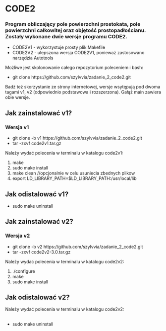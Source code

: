 <h1>CODE2</h1>
<h3>Program obliczający pole powierzchni prostokata, pole powierzchni całkowitej oraz objętość prostopadłościanu.
Zostały wykonane dwie wersje programu CODE2.</h3>
<ul>
  <li>CODE2V1 - wykorzystuje prosty plik Makefile</li>
  <li>CODE2V2 - ulepszona wersja CODE2V1, ponieważ zastosowano narzędzia Autotools</li>
</ul>
  

  Możliwe jest skolonowanie całego repozytorium poleceniem i bash:
    <ul>
  <li>git clone https://github.com/szylvvia/zadanie_2_code2.git</li>
  </ul>
  Badż też skorzystanie ze strony internetowej, wersje wsytępują pod dwoma tagami v1, v2 (odpowiednio podstawowa i rozszerzona). Gałąź main zawiera obie wersje.
  
  <h2>Jak zainstalować v1?</h2>
  
  <h3>Wersja v1</h3>
      <ul>
  <li>git clone -b v1 https://github.com/szylvvia/zadanie_2_code2.git</li>
  <li>tar -zxvf code2v1.tar.gz</li>
  </ul>
  
  Należy wydać polecenia w terminalu w katalogu code2v1:<br>
  <ol>
  <li>make</li>
     <li>sudo make install</li>
     <li> make clean //opcjonalnie w celu usuniecia zbednych plikow</li>
     <li>export LD_LIBRARY_PATH=$LD_LIBRARY_PATH:/usr/local/lib</li>
   </ol>
    
 <h2>Jak odistalować v1?</h2> 
        <ul>
  <li>sudo make uninstall</li>
  </ul>
  
<h2>Jak zainstalować v2?</h2>
  <h3>Wersja v2</h3>
      <ul>
  <li>git clone -b v2 https://github.com/szylvvia/zadanie_2_code2.git</li>
  <li>tar -zxvf code2v2-3.0.tar.gz</li>
  </ul>
  
 Należy wydać polecenia w terminalu w katalogu code2v2:<br>
 
 <ol>
  <li>./configure </li>
	 <li>make</li>
   <li>sudo make install</li>
  </ol>
  
   <h2>Jak odistalować v2?</h2>
   Należy wydać polecenia w terminalu w katalogu code2v2:<br><br>
  <ul>
  <li>sudo make uninstall</li>
  </ul>
